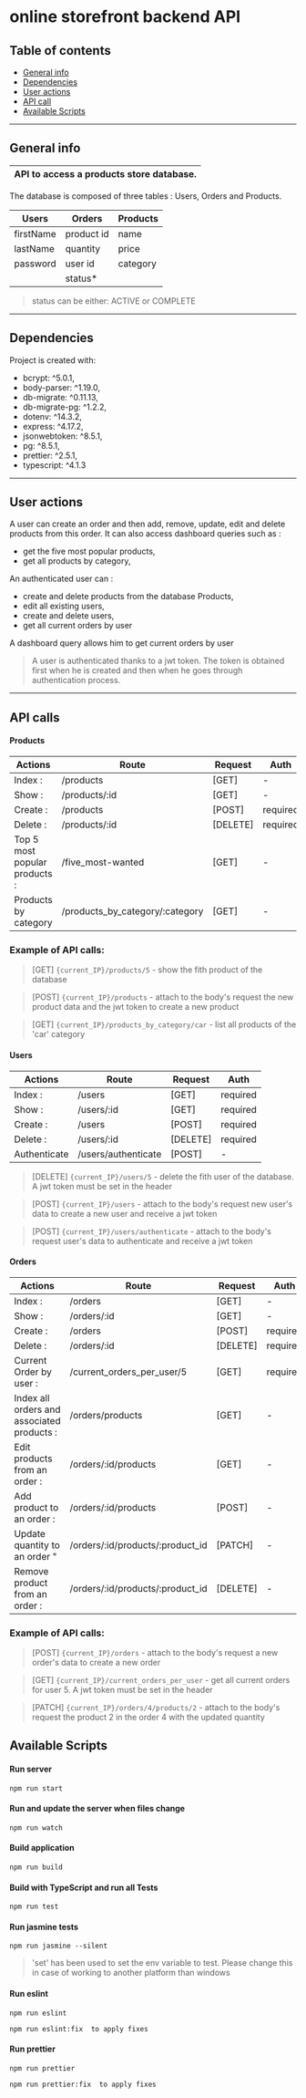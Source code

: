 # online storefront backend API

## Table of contents

* [General info](#general-info)
* [Dependencies](#dependencies)
* [User actions](#users-action)
* [API call](#api-call)
* [Available Scripts](#available-scripts)
---

## General info

|    API to access a products store database. |
| :------------- |

The database is composed of three tables  : Users,  Orders and Products.

|  Users |  Orders |  Products  |
| ------------- |-------------| -----|
|   firstName   |   product id      |   name        |
|   lastName    |   quantity        |   price       |
|   password    |   user id         |   category    |
|               |   status*         |               |

> status can be either: ACTIVE or COMPLETE


---

## Dependencies

Project is created with:
* bcrypt: ^5.0.1,
* body-parser: ^1.19.0,
* db-migrate: ^0.11.13,
* db-migrate-pg: ^1.2.2,
* dotenv: ^14.3.2,
* express: ^4.17.2,
* jsonwebtoken: ^8.5.1,
* pg: ^8.5.1,
* prettier: ^2.5.1,
* typescript: ^4.1.3

---

## User actions

A user can create an order and then add, remove, update, edit and delete products from this order.
It can also access dashboard queries such as :
- get the five most popular products,
- get all products by category,

An authenticated user can : 

- create and delete products from the database Products, 
- edit all existing users,
- create and delete users,
- get all current orders by user

A dashboard query allows him to get current orders by user

> A user is authenticated thanks to a jwt token. The token is obtained first when he is created and then when he goes through authentication process.
---


## API calls

#### Products

|  Actions |  Route |  Request  | Auth |
| ------------- |-------------| -----|-----|
|  Index :       | /products  | [GET]  |  -  |
|  Show :        | /products/:id | [GET]  |  -  |
|  Create :  | /products  | [POST]  |  required  |
|  Delete :  | /products/:id |  [DELETE]  |  required  |
|  Top 5 most popular products :  |  /five_most-wanted  | [GET]  |  -  |
|  Products by category | /products_by_category/:category  |  [GET]  |  -  |

### Example of API calls:

>[GET] `{current_IP}/products/5`                -    show the fith product of the database

>[POST] `{current_IP}/products`                 -    attach to the body's request the new product data and the jwt token to create a new product 

>[GET] `{current_IP}/products_by_category/car`  -    list all products of the 'car' category

#### Users

|  Actions |  Route |  Request  | Auth |
| ------------- |-------------| -----|-----|
|  Index :       | /users  | [GET]  |  required  |
|  Show :        | /users/:id | [GET]  |  required  |
|  Create :  | /users  | [POST]  |  required  |
|  Delete :  | /users/:id |  [DELETE]  |  required  |
|  Authenticate  |  /users/authenticate  |  [POST]  |  -  |

>[DELETE] `{current_IP}/users/5`                -    delete the fith user of the database. A jwt token must be set in the header

>[POST] `{current_IP}/users`                    -    attach to the body's request new user's data to create a new user and receive a jwt token

>[POST] `{current_IP}/users/authenticate`       -    attach to the body's request user's data to authenticate and receive a jwt token 


#### Orders

|  Actions |  Route |  Request  | Auth |
| ------------- |-------------| -----|-----|
|  Index :       | /orders  | [GET]  |  -  |
| Show :        | /orders/:id | [GET]  |  -  |
|  Create :  | /orders  | [POST]  |  required  |
|  Delete :  | /orders/:id |  [DELETE]  |  required  |
|  Current Order by user : | /current_orders_per_user/5  | [GET]  |  required  |
|  Index all orders and associated products :  |  /orders/products  |  [GET]  |  -  |
|  Edit products from an order :   |  /orders/:id/products  |  [GET]  |  -  |
|  Add product to an order : |  /orders/:id/products  |  [POST]  |  -  |
|  Update quantity to an order "  |  /orders/:id/products/:product_id  |  [PATCH]  |  -  |
|  Remove product  from an order : |  /orders/:id/products/:product_id  |  [DELETE]  |  -  |


### Example of API calls:

>[POST] `{current_IP}/orders`                                 -    attach to the body's request a new order's data to create a new order

>[GET] `{current_IP}/current_orders_per_user`                 -    get all current orders for user 5. A jwt token must be set in the header

>[PATCH] `{current_IP}/orders/4/products/2`                   -    attach to the body's request the product 2 in the order 4 with the updated quantity


## Available Scripts

#### Run server
`npm run start`

#### Run and update the server when files change
`npm run watch`

#### Build application
`npm run build`

#### Build with TypeScript and run all Tests
`npm run test`

#### Run jasmine tests
`npm run jasmine --silent`

> 'set' has been used to set the env variable to test. Please change this in case of working to another platform than windows

#### Run eslint
`npm run eslint`

`npm run eslint:fix  to apply fixes`

#### Run prettier
`npm run prettier`

`npm run prettier:fix  to apply fixes`
```





